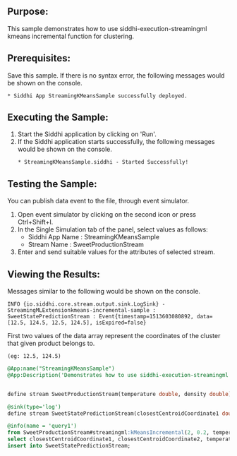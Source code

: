
## Purpose:
This sample demonstrates how to use siddhi-execution-streamingml kmeans incremental function for clustering.

## Prerequisites:
Save this sample. If there is no syntax error, the following messages would be shown on the console.
```
* Siddhi App StreamingKMeansSample successfully deployed.
```

## Executing the Sample:
1. Start the Siddhi application by clicking on 'Run'.
2. If the Siddhi application starts successfully, the following messages would be shown on the console.
	```
	* StreamingKMeansSample.siddhi - Started Successfully!
	```

## Testing the Sample:
You can publish data event to the file, through event simulator.
1. Open event simulator by clicking on the second icon or press Ctrl+Shift+I.
2. In the Single Simulation tab of the panel, select values as follows:
	* Siddhi App Name  : StreamingKMeansSample
	* Stream Name     : SweetProductionStream
3. Enter and send suitable values for the attributes of selected stream.

## Viewing the Results:
Messages similar to the following would be shown on the console.
```
INFO {io.siddhi.core.stream.output.sink.LogSink} - StreamingMLExtensionkmeans-incremental-sample : SweetStatePredictionStream : Event{timestamp=1513603080892, data=[12.5, 124.5, 12.5, 124.5], isExpired=false}
```

First two values of the data array represent the coordinates of the cluster that given product belongs to.
```
(eg: 12.5, 124.5)
```

```sql
@App:name("StreamingKMeansSample")
@App:Description('Demonstrates how to use siddhi-execution-streamingml kmeans incremental function for clustering.')


define stream SweetProductionStream(temperature double, density double);

@sink(type='log')
define stream SweetStatePredictionStream(closestCentroidCoordinate1 double, closestCentroidCoordinate2 double, temperature double, density double);

@info(name = 'query1')
from SweetProductionStream#streamingml:kMeansIncremental(2, 0.2, temperature, density)
select closestCentroidCoordinate1, closestCentroidCoordinate2, temperature, density
insert into SweetStatePredictionStream;
```